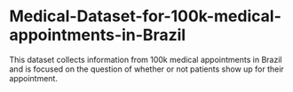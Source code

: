 # Medical-Dataset-for-100k-medical-appointments-in-Brazil
This dataset collects information from 100k medical appointments in Brazil and is focused on the question of whether or not patients show up for their appointment.
